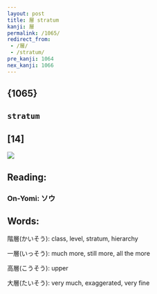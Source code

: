 ```yaml
---
layout: post
title: 層 stratum
kanji: 層
permalink: /1065/
redirect_from:
 - /層/
 - /stratum/
pre_kanji: 1064
nex_kanji: 1066
---
```


## {1065}

## `stratum`

## [14]

<div class="stroke"><img src="E5B1A4.png" /></div>

## Reading:

### On-Yomi: ソウ

## Words:

階層(かいそう): class, level, stratum, hierarchy

一層(いっそう): much more, still more, all the more

高層(こうそう): upper

大層(たいそう): very much, exaggerated, very fine
